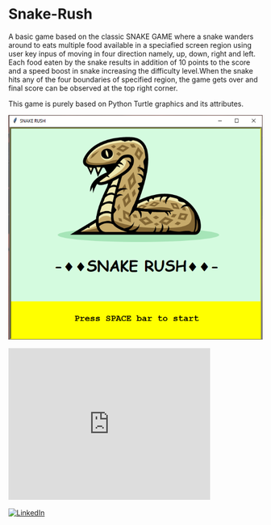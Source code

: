 # Snake-Rush

A basic game based on the classic SNAKE GAME where a snake wanders around to eats multiple food available in a speciafied screen region using user key inpus of moving in four direction namely, up, down, right and left. 
Each food eaten by the snake results in addition of 10 points to the score and a speed boost in snake increasing the difficulty level.When the snake hits any of the four boundaries of specified region, the game gets over and final score can be observed at the top right corner.

This game is purely based on Python Turtle graphics and its attributes.

<img src="https://github.com/harshitparwal/Snake-Rush/blob/master/Snake%20Rush/Screenshot%20(10).png"></img>


<embed type="video/webm" src="https://github.com/harshitparwal/Snake-Rush/blob/master/SNAKE%20RUSH%20DEMO.mp4" width="400" height="300">


[![LinkedIn](https://img.shields.io/badge/connect-%40harshitparwal-%230077B5?style=flat&logo=LinkedIn)](https://www.linkedin.com/in/harshit-parwal-a0699317a/)

